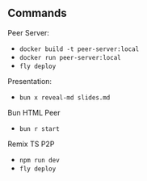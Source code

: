 
## Commands

Peer Server:

- `docker build -t peer-server:local`
- `docker run peer-server:local`
- `fly deploy`

Presentation:
- `bun x reveal-md slides.md` 

Bun HTML Peer
- `bun r start`

Remix TS P2P
- `npm run dev`
- `fly deploy`
